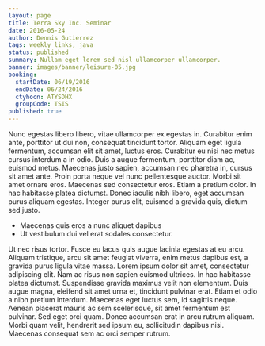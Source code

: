 ```yaml
---
layout: page
title: Terra Sky Inc. Seminar
date: 2016-05-24
author: Dennis Gutierrez
tags: weekly links, java
status: published
summary: Nullam eget lorem sed nisl ullamcorper ullamcorper.
banner: images/banner/leisure-05.jpg
booking:
  startDate: 06/19/2016
  endDate: 06/24/2016
  ctyhocn: ATYSDHX
  groupCode: TSIS
published: true
---
```

Nunc egestas libero libero, vitae ullamcorper ex egestas in. Curabitur enim ante, porttitor ut dui non, consequat tincidunt tortor. Aliquam eget ligula fermentum, accumsan elit sit amet, luctus eros. Curabitur eu nisi nec metus cursus interdum a in odio. Duis a augue fermentum, porttitor diam ac, euismod metus. Maecenas justo sapien, accumsan nec pharetra in, cursus sit amet ante. Proin porta neque vel nunc pellentesque auctor. Morbi sit amet ornare eros. Maecenas sed consectetur eros. Etiam a pretium dolor. In hac habitasse platea dictumst. Donec iaculis nibh libero, eget accumsan purus aliquam egestas. Integer purus elit, euismod a gravida quis, dictum sed justo.

* Maecenas quis eros a nunc aliquet dapibus
* Ut vestibulum dui vel erat sodales consectetur.

Ut nec risus tortor. Fusce eu lacus quis augue lacinia egestas at eu arcu. Aliquam tristique, arcu sit amet feugiat viverra, enim metus dapibus est, a gravida purus ligula vitae massa. Lorem ipsum dolor sit amet, consectetur adipiscing elit. Nam ac risus non sapien euismod ultrices. In hac habitasse platea dictumst. Suspendisse gravida maximus velit non elementum. Duis augue magna, eleifend sit amet urna et, tincidunt pulvinar erat. Etiam et odio a nibh pretium interdum. Maecenas eget luctus sem, id sagittis neque. Aenean placerat mauris ac sem scelerisque, sit amet fermentum est pulvinar. Sed eget orci quam. Donec accumsan erat in arcu rutrum aliquam. Morbi quam velit, hendrerit sed ipsum eu, sollicitudin dapibus nisi. Maecenas consequat sem ac orci semper rutrum.
